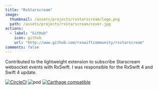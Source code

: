 ```yaml
---
title: "RxStarscream"
image: 
  thumbnail: /assets/projects/rxstarscream/logo.png
  path: /assets/projects/rxstarscream/cover.jpg
actions:
  - label: "GitHub"
    icon: github
    url: "http://www.github.com/rxswiftcommunity/rxstarscream"
comments: false
---
```


Contributed to the lightweight extension to subscribe Starscream websocket events with RxSwift. I was responsible for the RxSwift 4 and Swift 4 update.

[![CircleCI](https://img.shields.io/circleci/project/github/RxSwiftCommunity/RxStarscream/master.svg)](https://circleci.com/gh/RxSwiftCommunity/RxStarscream/tree/master)
![pod](https://img.shields.io/cocoapods/v/RxStarscream.svg)
[![Carthage compatible](https://img.shields.io/badge/Carthage-compatible-4BC51D.svg?style=flat)](https://github.com/Carthage/Carthage)
